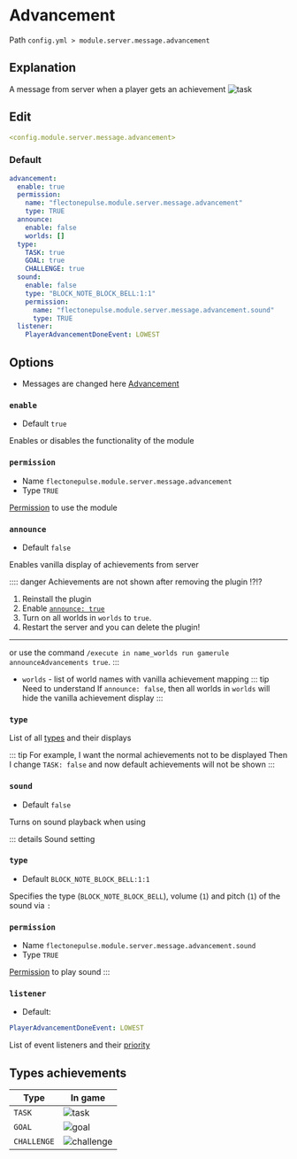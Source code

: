 # Advancement
Path `config.yml > module.server.message.advancement`

## Explanation
A message from server when a player gets an achievement
![task](/task.png)

## Edit
```yaml
<config.module.server.message.advancement>
```

### Default
```yaml
advancement:
  enable: true
  permission:
    name: "flectonepulse.module.server.message.advancement"
    type: TRUE
  announce:
    enable: false
    worlds: []
  type:
    TASK: true
    GOAL: true
    CHALLENGE: true
  sound:
    enable: false
    type: "BLOCK_NOTE_BLOCK_BELL:1:1"
    permission:
      name: "flectonepulse.module.server.message.advancement.sound"
      type: TRUE
  listener:
    PlayerAdvancementDoneEvent: LOWEST
```

## Options

- Messages are changed here [Advancement](/en/messages/en_us/module/server/message/advancement/)

### `enable`
- Default `true`

Enables or disables the functionality of the module

### `permission`
- Name `flectonepulse.module.server.message.advancement`
- Type `TRUE`

[Permission](/en/config/module/#explanation) to use the module

### `announce`
- Default `false`

Enables vanilla display of achievements from server

:::: danger Achievements are not shown after removing the plugin !?!?
1. Reinstall the plugin
2. Enable [`announce: true`](#announce)
3. Turn on all worlds in `worlds` to `true`.
4. Restart the server and you can delete the plugin!

---
or use the command `/execute in name_worlds run gamerule announceAdvancements true`.
:::

- `worlds` - list of world names with vanilla achievement mapping
::: tip Need to understand
If `announce: false`, then all worlds in `worlds` will hide the vanilla achievement display
:::

### `type`

List of all [types](#types-achievements) and their displays

::: tip For example, I want the normal achievements not to be displayed
Then I change `TASK: false` and now default achievements will not be shown
:::

### `sound`
- Default `false`

Turns on sound playback when using

::: details Sound setting
### `type`
- Default `BLOCK_NOTE_BLOCK_BELL:1:1`

Specifies the type (`BLOCK_NOTE_BLOCK_BELL`), volume (`1`) and pitch (`1`) of the sound via `:`

### `permission`
- Name `flectonepulse.module.server.message.advancement.sound`
- Type `TRUE`

[Permission](/en/config/module/#explanation) to play sound
:::

### `listener`
- Default:
```yaml
PlayerAdvancementDoneEvent: LOWEST
```

List of event listeners and their [priority](#event-priority)

## Types achievements
| Type        | In game                        |
|-------------|--------------------------------|
| `TASK`      | ![task](/task.png)             |
| `GOAL`      | ![goal](/goal.png)             |
| `CHALLENGE` | ![challenge](/challenge.png)   |

<!--@include: @/en/parts/listener.md-->